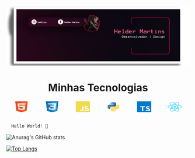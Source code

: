 ![Header](./Header_H3llder.png)


<div align="center">
  
# Minhas Tecnologias
  
  <div style="display: flex; margin: 20px 0; justify-content: space-around;">
    <img align="center" alt="Rafa-HTML" height="30" width="40" src="https://raw.githubusercontent.com/devicons/devicon/master/icons/html5/html5-original.svg">
    <img align="center" alt="Rafa-CSS" height="30" width="40" src="https://raw.githubusercontent.com/devicons/devicon/master/icons/css3/css3-original.svg">
    <img align="center" alt="Rafa-Js" height="30" width="40" src="https://raw.githubusercontent.com/devicons/devicon/master/icons/javascript/javascript-plain.svg">
    <img align="center" alt="Rafa-Python" height="30" width="40" src="https://raw.githubusercontent.com/devicons/devicon/master/icons/python/python-original.svg">
    <img align="center" alt="Rafa-Ts" height="30" width="40" src="https://raw.githubusercontent.com/devicons/devicon/master/icons/typescript/typescript-plain.svg">
    <img align="center" alt="Rafa-React" height="30" width="40" src="https://raw.githubusercontent.com/devicons/devicon/master/icons/react/react-original.svg">
  </div>
  
</div>

##

```js
  Hello World! 🖖
```


![Anurag's GitHub stats](https://github-readme-stats.vercel.app/api?username=H3llder&show_icons=true&theme=radical)

[![Top Langs](https://github-readme-stats.vercel.app/api/top-langs/?username=H3llder&layout=compact&theme=radical)](https://github.com/H3llder/github-readme-stats)
